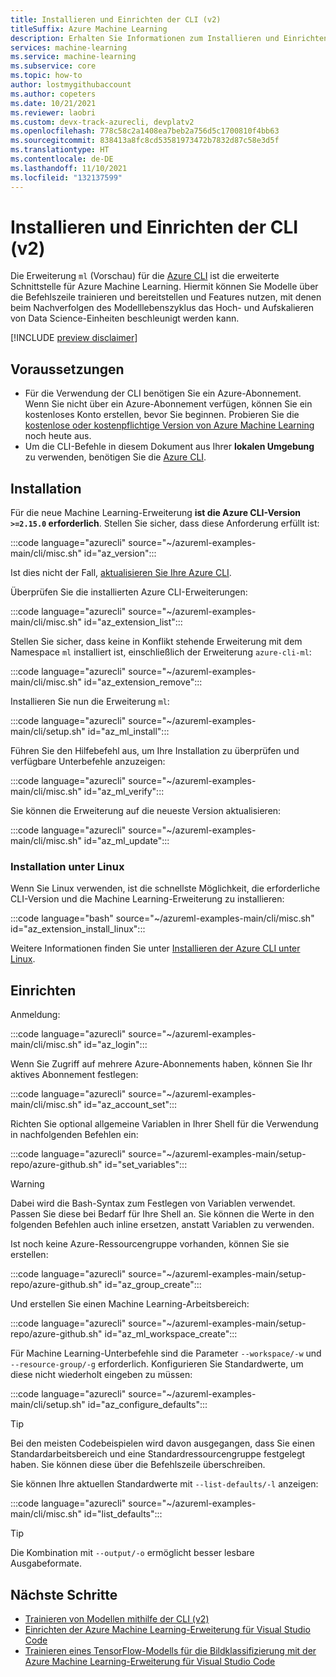 ```yaml
---
title: Installieren und Einrichten der CLI (v2)
titleSuffix: Azure Machine Learning
description: Erhalten Sie Informationen zum Installieren und Einrichten der Azure CLI-Erweiterung für Machine Learning.
services: machine-learning
ms.service: machine-learning
ms.subservice: core
ms.topic: how-to
author: lostmygithubaccount
ms.author: copeters
ms.date: 10/21/2021
ms.reviewer: laobri
ms.custom: devx-track-azurecli, devplatv2
ms.openlocfilehash: 778c58c2a1408ea7beb2a756d5c1700810f4bb63
ms.sourcegitcommit: 838413a8fc8cd53581973472b7832d87c58e3d5f
ms.translationtype: HT
ms.contentlocale: de-DE
ms.lasthandoff: 11/10/2021
ms.locfileid: "132137599"
---
```

# <a name="install-and-set-up-the-cli-v2"></a>Installieren und Einrichten der CLI (v2)

Die Erweiterung `ml` (Vorschau) für die [Azure CLI](/cli/azure/) ist die erweiterte Schnittstelle für Azure Machine Learning. Hiermit können Sie Modelle über die Befehlszeile trainieren und bereitstellen und Features nutzen, mit denen beim Nachverfolgen des Modelllebenszyklus das Hoch- und Aufskalieren von Data Science-Einheiten beschleunigt werden kann.

[!INCLUDE [preview disclaimer](../../includes/machine-learning-preview-generic-disclaimer.md)]

## <a name="prerequisites"></a>Voraussetzungen

- Für die Verwendung der CLI benötigen Sie ein Azure-Abonnement. Wenn Sie nicht über ein Azure-Abonnement verfügen, können Sie ein kostenloses Konto erstellen, bevor Sie beginnen. Probieren Sie die [kostenlose oder kostenpflichtige Version von Azure Machine Learning](https://azure.microsoft.com/free/) noch heute aus.
- Um die CLI-Befehle in diesem Dokument aus Ihrer **lokalen Umgebung** zu verwenden, benötigen Sie die [Azure CLI](/cli/azure/install-azure-cli).

## <a name="installation"></a>Installation

Für die neue Machine Learning-Erweiterung **ist die Azure CLI-Version `>=2.15.0` erforderlich**. Stellen Sie sicher, dass diese Anforderung erfüllt ist:

:::code language="azurecli" source="~/azureml-examples-main/cli/misc.sh" id="az_version":::

Ist dies nicht der Fall, [aktualisieren Sie Ihre Azure CLI](/cli/azure/update-azure-cli).

Überprüfen Sie die installierten Azure CLI-Erweiterungen:

:::code language="azurecli" source="~/azureml-examples-main/cli/misc.sh" id="az_extension_list":::

Stellen Sie sicher, dass keine in Konflikt stehende Erweiterung mit dem Namespace `ml` installiert ist, einschließlich der Erweiterung `azure-cli-ml`:

:::code language="azurecli" source="~/azureml-examples-main/cli/misc.sh" id="az_extension_remove":::

Installieren Sie nun die Erweiterung `ml`:

:::code language="azurecli" source="~/azureml-examples-main/cli/setup.sh" id="az_ml_install":::

Führen Sie den Hilfebefehl aus, um Ihre Installation zu überprüfen und verfügbare Unterbefehle anzuzeigen:

:::code language="azurecli" source="~/azureml-examples-main/cli/misc.sh" id="az_ml_verify":::

Sie können die Erweiterung auf die neueste Version aktualisieren:

:::code language="azurecli" source="~/azureml-examples-main/cli/misc.sh" id="az_ml_update":::

### <a name="installation-on-linux"></a>Installation unter Linux

Wenn Sie Linux verwenden, ist die schnellste Möglichkeit, die erforderliche CLI-Version und die Machine Learning-Erweiterung zu installieren:

:::code language="bash" source="~/azureml-examples-main/cli/misc.sh" id="az_extension_install_linux":::

Weitere Informationen finden Sie unter [Installieren der Azure CLI unter Linux](/cli/azure/install-azure-cli-linux).

## <a name="set-up"></a>Einrichten

Anmeldung:

:::code language="azurecli" source="~/azureml-examples-main/cli/misc.sh" id="az_login":::

Wenn Sie Zugriff auf mehrere Azure-Abonnements haben, können Sie Ihr aktives Abonnement festlegen:

:::code language="azurecli" source="~/azureml-examples-main/cli/misc.sh" id="az_account_set":::

Richten Sie optional allgemeine Variablen in Ihrer Shell für die Verwendung in nachfolgenden Befehlen ein:

:::code language="azurecli" source="~/azureml-examples-main/setup-repo/azure-github.sh" id="set_variables":::

> [!WARNING]
> Dabei wird die Bash-Syntax zum Festlegen von Variablen verwendet. Passen Sie diese bei Bedarf für Ihre Shell an. Sie können die Werte in den folgenden Befehlen auch inline ersetzen, anstatt Variablen zu verwenden.

Ist noch keine Azure-Ressourcengruppe vorhanden, können Sie sie erstellen:

:::code language="azurecli" source="~/azureml-examples-main/setup-repo/azure-github.sh" id="az_group_create":::

Und erstellen Sie einen Machine Learning-Arbeitsbereich:

:::code language="azurecli" source="~/azureml-examples-main/setup-repo/azure-github.sh" id="az_ml_workspace_create":::

Für Machine Learning-Unterbefehle sind die Parameter `--workspace/-w` und `--resource-group/-g` erforderlich. Konfigurieren Sie Standardwerte, um diese nicht wiederholt eingeben zu müssen:

:::code language="azurecli" source="~/azureml-examples-main/cli/setup.sh" id="az_configure_defaults":::

> [!TIP]
> Bei den meisten Codebeispielen wird davon ausgegangen, dass Sie einen Standardarbeitsbereich und eine Standardressourcengruppe festgelegt haben. Sie können diese über die Befehlszeile überschreiben.

Sie können Ihre aktuellen Standardwerte mit `--list-defaults/-l` anzeigen:

:::code language="azurecli" source="~/azureml-examples-main/cli/misc.sh" id="list_defaults":::

> [!TIP]
> Die Kombination mit `--output/-o` ermöglicht besser lesbare Ausgabeformate.

## <a name="next-steps"></a>Nächste Schritte

- [Trainieren von Modellen mithilfe der CLI (v2)](how-to-train-cli.md)
- [Einrichten der Azure Machine Learning-Erweiterung für Visual Studio Code](how-to-setup-vs-code.md)
- [Trainieren eines TensorFlow-Modells für die Bildklassifizierung mit der Azure Machine Learning-Erweiterung für Visual Studio Code](tutorial-train-deploy-image-classification-model-vscode.md)

